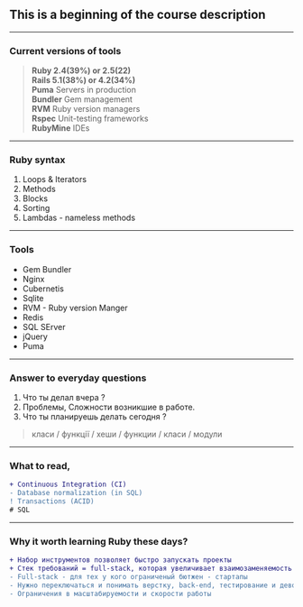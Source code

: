 ## This is a beginning of the course description 

---

### Current versions of tools

> **Ruby 2.4(39%) or 2.5(22)**  
> **Rails 5.1(38%) or 4.2(34%)**  
> **Puma** Servers in production  
> **Bundler** Gem management  
> **RVM** Ruby version managers  
> **Rspec** Unit-testing frameworks  
> **RubyMine** IDEs  

---

### Ruby syntax

1. Loops & Iterators
2. Methods
3. Blocks
4. Sorting
5. Lambdas - nameless methods

---

### Tools

- Gem Bundler
- Nginx 
- Cubernetis
- Sqlite 
- RVM - Ruby version Manger 
- Redis
- SQL SErver
- jQuery
- Puma

---

### Answer to everyday questions

1. Что ты делал вчера ? 
2. Проблемы, Сложности возникшие в работе.
3. Что ты планируешь делать сегодня ? 

> класи / функції / хеши / функции / класи / модули 

--- 

### What to read,

```diff
+ Continuous Integration (CI)
- Database normalization (in SQL)
! Transactions (ACID) 
# SQL
```
---

### Why it worth learning Ruby these days?
```diff
+ Набор инструментов позволяет быстро запускать проекты
+ Стек требований = full-stack, которая увеличивает взаимозаменяемость в команде  
- Full-stack - для тех у кого ограниченый бютжен - стартапы
- Нужно переключаться и понимать верстку, back-end, тестирование и девопс
- Ограничения в масштабируемости и скорости работы
```
